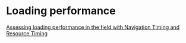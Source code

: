 # Loading performance

[Assessing loading performance in the field with Navigation Timing and Resource Timing](https://web.dev/navigation-and-resource-timing/)
